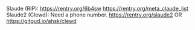 Slaude (RIP):
https://rentry.org/6b4sw
https://rentry.org/meta_claude_list
Slaude2 (Clewd):
Need a phone number.
https://rentry.org/slaude2 OR https://gitgud.io/ahsk/clewd